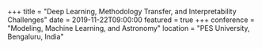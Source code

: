 +++
title = "Deep Learning, Methodology Transfer, and Interpretability Challenges"
date = 2019-11-22T09:00:00
featured = true
+++
conference = "Modeling, Machine Learning, and Astronomy"
location = "PES University, Bengaluru, India"